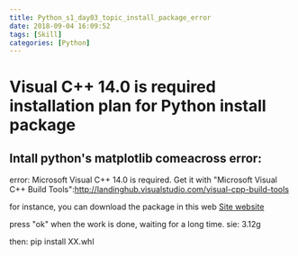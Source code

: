 ```yaml
---
title: Python_s1_day03_topic_install_package_error
date: 2018-09-04 16:09:52
tags: [Skill]
categories: [Python]
---
```


# Visual C++ 14.0 is required installation plan for Python install package

## Intall python's matplotlib comeacross error:
error: Microsoft Visual C++ 14.0 is required. Get it with "Microsoft Visual C++ Build Tools":http://landinghub.visualstudio.com/visual-cpp-build-tools

for instance, you can download the package in this web
[Site website](链接地址https://go.microsoft.com/fwlink/?LinkId=691126)

press "ok" when the work is done, waiting for a long time. sie: 3.12g

then: pip install XX.whl